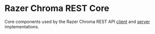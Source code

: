 # Razer Chroma REST Core

Core components used by the Razer Chroma REST API
[client](../razer_chroma_rest_client) and
[server](../razer_chroma_rest_server) implementations.
